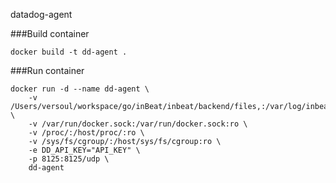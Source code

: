 datadog-agent

###Build container
```
docker build -t dd-agent .
```

###Run container
```
docker run -d --name dd-agent \
    -v /Users/versoul/workspace/go/inBeat/inbeat/backend/files,:/var/log/inbeat:ro \
    -v /var/run/docker.sock:/var/run/docker.sock:ro \
    -v /proc/:/host/proc/:ro \
    -v /sys/fs/cgroup/:/host/sys/fs/cgroup:ro \
    -e DD_API_KEY="API_KEY" \
    -p 8125:8125/udp \
    dd-agent
```
